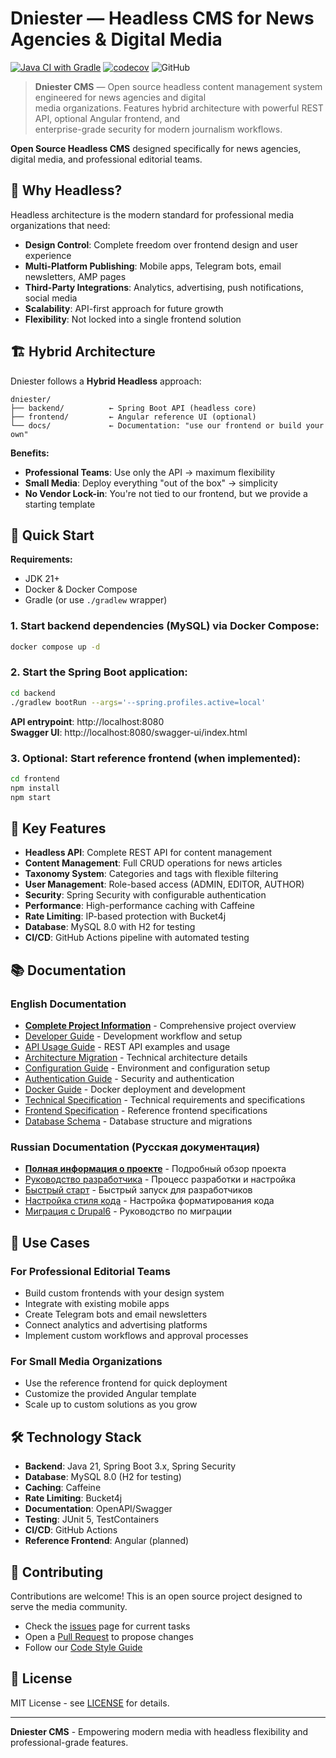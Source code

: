# Dniester — Headless CMS for News Agencies & Digital Media

[![Java CI with Gradle](https://github.com/rkonoplev/news-platform/actions/workflows/gradle-ci.yml/badge.svg)](
https://github.com/rkonoplev/news-platform/actions/workflows/gradle-ci.yml)
[![codecov](https://codecov.io/gh/rkonoplev/news-platform/graph/badge.svg?token=YOUR_TOKEN)](
https://codecov.io/gh/rkonoplev/news-platform)
![GitHub](https://img.shields.io/github/license/rkonoplev/news-platform)

> **Dniester CMS** — Open source headless content management system engineered for news agencies and digital  
> media organizations. Features hybrid architecture with powerful REST API, optional Angular frontend, and  
> enterprise-grade security for modern journalism workflows.

**Open Source Headless CMS** designed specifically for news agencies, digital media, and professional editorial teams.

## 🎯 Why Headless?

Headless architecture is the modern standard for professional media organizations that need:

- **Design Control**: Complete freedom over frontend design and user experience
- **Multi-Platform Publishing**: Mobile apps, Telegram bots, email newsletters, AMP pages
- **Third-Party Integrations**: Analytics, advertising, push notifications, social media
- **Scalability**: API-first approach for future growth
- **Flexibility**: Not locked into a single frontend solution

## 🏗️ Hybrid Architecture

Dniester follows a **Hybrid Headless** approach:

```
dniester/
├── backend/          ← Spring Boot API (headless core)
├── frontend/         ← Angular reference UI (optional)
└── docs/             ← Documentation: "use our frontend or build your own"
```

**Benefits:**
- **Professional Teams**: Use only the API → maximum flexibility
- **Small Media**: Deploy everything "out of the box" → simplicity
- **No Vendor Lock-in**: You're not tied to our frontend, but we provide a starting template

## 🚀 Quick Start

**Requirements:**
- JDK 21+
- Docker & Docker Compose
- Gradle (or use `./gradlew` wrapper)

### 1. Start backend dependencies (MySQL) via Docker Compose:
```bash
docker compose up -d
```

### 2. Start the Spring Boot application:
```bash
cd backend
./gradlew bootRun --args='--spring.profiles.active=local'
```

**API entrypoint**: http://localhost:8080  
**Swagger UI**: http://localhost:8080/swagger-ui/index.html

### 3. Optional: Start reference frontend (when implemented):
```bash
cd frontend
npm install
npm start
```

## 🔧 Key Features

- **Headless API**: Complete REST API for content management
- **Content Management**: Full CRUD operations for news articles
- **Taxonomy System**: Categories and tags with flexible filtering
- **User Management**: Role-based access (ADMIN, EDITOR, AUTHOR)
- **Security**: Spring Security with configurable authentication
- **Performance**: High-performance caching with Caffeine
- **Rate Limiting**: IP-based protection with Bucket4j
- **Database**: MySQL 8.0 with H2 for testing
- **CI/CD**: GitHub Actions pipeline with automated testing

## 📚 Documentation

### English Documentation
- **[Complete Project Information](docs/en/TASK_DESCRIPTION.md)** - Comprehensive project overview
- [Developer Guide](docs/en/DEVELOPER_GUIDE.md) - Development workflow and setup
- [API Usage Guide](docs/en/API_USAGE.md) - REST API examples and usage
- [Architecture Migration](docs/en/ARCHITECTURE_MIGRATION.md) - Technical architecture details
- [Configuration Guide](docs/en/CONFIG_GUIDE.md) - Environment and configuration setup
- [Authentication Guide](docs/en/AUTHENTICATION_GUIDE.md) - Security and authentication
- [Docker Guide](docs/en/DOCKER_GUIDE.md) - Docker deployment and development
- [Technical Specification](docs/en/TECHNICAL_SPEC.md) - Technical requirements and specifications
- [Frontend Specification](docs/en/FRONTEND_SPEC.md) - Reference frontend specifications
- [Database Schema](docs/en/DATABASE_SCHEMA.md) - Database structure and migrations

### Russian Documentation (Русская документация)
- **[Полная информация о проекте](docs/ru/TASK_DESCRIPTION_RU.md)** - Подробный обзор проекта
- [Руководство разработчика](docs/ru/DEVELOPER_GUIDE_RU.md) - Процесс разработки и настройка
- [Быстрый старт](docs/ru/QUICK_START_RU.md) - Быстрый запуск для разработчиков
- [Настройка стиля кода](docs/ru/CODE_STYLE_SETUP_RU.md) - Настройка форматирования кода
- [Миграция с Drupal6](docs/ru/MIGRATION_DRUPAL6_RU.md) - Руководство по миграции

## 🌟 Use Cases

### For Professional Editorial Teams
- Build custom frontends with your design system
- Integrate with existing mobile apps
- Create Telegram bots and email newsletters
- Connect analytics and advertising platforms
- Implement custom workflows and approval processes

### For Small Media Organizations
- Use the reference frontend for quick deployment
- Customize the provided Angular template
- Scale up to custom solutions as you grow

## 🛠️ Technology Stack

- **Backend**: Java 21, Spring Boot 3.x, Spring Security
- **Database**: MySQL 8.0 (H2 for testing)
- **Caching**: Caffeine
- **Rate Limiting**: Bucket4j
- **Documentation**: OpenAPI/Swagger
- **Testing**: JUnit 5, TestContainers
- **CI/CD**: GitHub Actions
- **Reference Frontend**: Angular (planned)

## 🤝 Contributing

Contributions are welcome! This is an open source project designed to serve the media community.

- Check the [issues](../../issues) page for current tasks
- Open a [Pull Request](../../pulls) to propose changes
- Follow our [Code Style Guide](docs/en/CODE_STYLE_SETUP.md)

## 📄 License

MIT License - see [LICENSE](LICENSE) for details.

---

**Dniester CMS** - Empowering modern media with headless flexibility and professional-grade features.